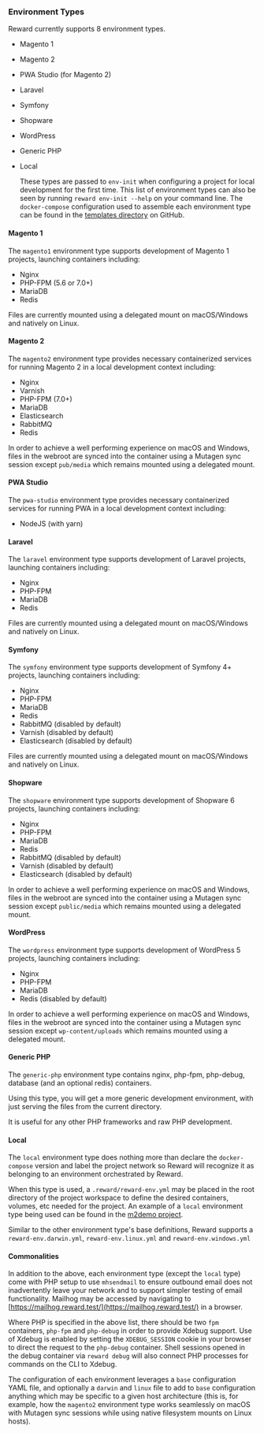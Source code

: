 ### Environment Types

Reward currently supports 8 environment types.

* Magento 1
* Magento 2
* PWA Studio (for Magento 2)
* Laravel
* Symfony
* Shopware
* WordPress
* Generic PHP
* Local

  These types are passed to `env-init` when configuring a project for local development for the first time. This list of
  environment types can also be seen by running `reward env-init --help` on your command line. The `docker-compose`
  configuration used to assemble each environment type can be found in
  the [templates directory](https://github.com/itgcloud/reward/tree/main/templates) on GitHub.

#### Magento 1

The `magento1` environment type supports development of Magento 1 projects, launching containers including:

* Nginx
* PHP-FPM (5.6 or 7.0+)
* MariaDB
* Redis

Files are currently mounted using a delegated mount on macOS/Windows and natively on Linux.

#### Magento 2

The `magento2` environment type provides necessary containerized services for running Magento 2 in a local development
context including:

* Nginx
* Varnish
* PHP-FPM (7.0+)
* MariaDB
* Elasticsearch
* RabbitMQ
* Redis

In order to achieve a well performing experience on macOS and Windows, files in the webroot are synced into the
container using a Mutagen sync session except `pub/media` which remains mounted using a delegated mount.

#### PWA Studio

The `pwa-studio` environment type provides necessary containerized services for running PWA in a local development
context including:

* NodeJS (with yarn)

#### Laravel

The `laravel` environment type supports development of Laravel projects, launching containers including:

* Nginx
* PHP-FPM
* MariaDB
* Redis

Files are currently mounted using a delegated mount on macOS/Windows and natively on Linux.

#### Symfony

The `symfony` environment type supports development of Symfony 4+ projects, launching containers including:

* Nginx
* PHP-FPM
* MariaDB
* Redis
* RabbitMQ (disabled by default)
* Varnish (disabled by default)
* Elasticsearch (disabled by default)

Files are currently mounted using a delegated mount on macOS/Windows and natively on Linux.

#### Shopware

The `shopware` environment type supports development of Shopware 6 projects, launching containers including:

* Nginx
* PHP-FPM
* MariaDB
* Redis
* RabbitMQ (disabled by default)
* Varnish (disabled by default)
* Elasticsearch (disabled by default)

In order to achieve a well performing experience on macOS and Windows, files in the webroot are synced into the
container using a Mutagen sync session except `public/media` which remains mounted using a delegated mount.

#### WordPress

The `wordpress` environment type supports development of WordPress 5 projects, launching containers including:

* Nginx
* PHP-FPM
* MariaDB
* Redis (disabled by default)

In order to achieve a well performing experience on macOS and Windows, files in the webroot are synced into the
container using a Mutagen sync session except `wp-content/uploads` which remains mounted using a delegated mount.

#### Generic PHP

The `generic-php` environment type contains nginx, php-fpm, php-debug, database (and an optional redis) containers.

Using this type, you will get a more generic development environment, with just serving the files from the current
directory.

It is useful for any other PHP frameworks and raw PHP development.

#### Local

The `local` environment type does nothing more than declare the `docker-compose` version and label the project network
so Reward will recognize it as belonging to an environment orchestrated by Reward.

When this type is used, a `.reward/reward-env.yml` may be placed in the root directory of the project workspace to
define the desired containers, volumes, etc needed for the project. An example of a `local` environment type being used
can be found in the [m2demo project](https://github.com/davidalger/m2demo).

Similar to the other environment type's base definitions, Reward supports a `reward-env.darwin.yml`,
`reward-env.linux.yml` and `reward-env.windows.yml`

#### Commonalities

In addition to the above, each environment type (except the `local` type) come with PHP setup to use `mhsendmail` to
ensure outbound email does not inadvertently leave your network and to support simpler testing of email functionality.
Mailhog may be accessed by navigating to [https://mailhog.reward.test/](https://mailhog.reward.test/) in a browser.

Where PHP is specified in the above list, there should be two `fpm` containers, `php-fpm` and `php-debug` in order to
provide Xdebug support. Use of Xdebug is enabled by setting the `XDEBUG_SESSION` cookie in your browser to direct the
request to the `php-debug` container. Shell sessions opened in the debug container via `reward debug` will also connect
PHP processes for commands on the CLI to Xdebug.

The configuration of each environment leverages a `base` configuration YAML file, and optionally a `darwin` and `linux`
file to add to `base` configuration anything which may be specific to a given host architecture (this is, for example,
how the `magento2` environment type works seamlessly on macOS with Mutagen sync sessions while using native filesystem
mounts on Linux hosts).

